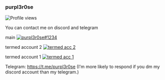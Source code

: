 ### purpl3r0se
![Profile views](https://komarev.com/ghpvc/?username=purpl3r0se)

You can contact me on discord and telegram  

main
[![purpl3r0se#1234](https://discord.c99.nl/widget/theme-1/975326428868534272.png)](https://discord.c99.nl/)  

termed account 2
[![termed acc 2](https://discord.c99.nl/widget/theme-1/842095705388089395.png)](https://discord.c99.nl/)  

termed account 1
[![termed acc 1](https://discord.c99.nl/widget/theme-1/935524992647573514.png)](https://discord.c99.nl/)  

Telegram: https://t.me/purpl3r0se (I'm more likely to respond if you dm my discord account than my telegram.)
